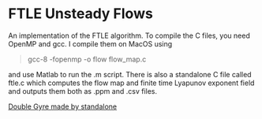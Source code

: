 # FTLE Unsteady Flows
An implementation of the FTLE algorithm. To compile the C files, you need OpenMP and gcc. I compile them on MacOS using

> gcc-8 -fopenmp -o flow flow_map.c

and use Matlab to run the .m script. There is also a standalone C file called ftle.c which computes the flow map and finite time Lyapunov exponent field and outputs them both as .ppm and .csv files.

[Double Gyre made by standalone](<"Generated Images"/"Double Gyre"/ftle.png>)
